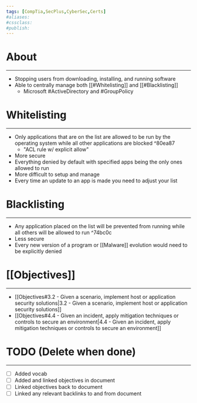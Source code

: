 ```yaml
---
tags: [CompTia,SecPlus,CyberSec,Certs]
#aliases:
#cssclass:
#publish:
---
```


# About
---
- Stopping users from downloading, installing, and running software
- Able to centrally manage both [[#Whitelisting]] and [[#Blacklisting]]
	- Microsoft #ActiveDirectory and #GroupPolicy

# Whitelisting
---
- Only applications that are on the list are allowed to be run by the operating system while all other applications are blocked ^80ea87
	- "ACL rule w/ explicit allow"
- More secure
- Everything denied by default with specified apps being the only ones allowed to run
- More difficult to setup and manage
- Every time an update to an app is made you need to adjust your list

# Blacklisting
---
- Any application placed on the list will be prevented from running while all others will be allowed to run ^74bc0c
- Less secure
- Every new version of a program or [[Malware]] evolution would need to be explicitly denied

# [[Objectives]]
---
- [[Objectives#3.2 - Given a scenario, implement host or application security solutions|3.2 - Given a scenario, implement host or application security solutions]]
- [[Objectives#4.4 - Given an incident, apply mitigation techniques or controls to secure an environment|4.4 - Given an incident, apply mitigation techniques or controls to secure an environment]]

# TODO (Delete when done)
---
- [ ] Added vocab
- [ ] Added and linked objectives in document
- [ ] Linked objectives back to document
- [ ] Linked any relevant backlinks to and from document